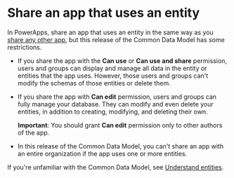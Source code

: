 <properties
	pageTitle="Share an app that uses an entity | Microsoft Common Data Model"
	description="In PowerApps, share an app that uses an entity."
	services="powerapps"
	documentationCenter="na"
	authors="karthik-1"
	manager="erikre"
	editor=""
	tags=""/>

<tags
   ms.service="powerapps"
   ms.devlang="na"
   ms.topic="article"
   ms.tgt_pltfrm="na"
   ms.workload="na"
   ms.date="08/04/2016"
   ms.author="karthikb"/>

# Share an app that uses an entity #
In PowerApps, share an app that uses an entity in the same way as you [share any other app](share-app.md), but this release of the Common Data Model has some restrictions.

- If you share the app with the **Can use** or **Can use and share** permission, users and groups can display and manage all data in the entity or entities that the app uses. However, those users and groups can't modify the schemas of those entities or delete them.

- If you share the app with **Can edit** permission, users and groups can fully manage your database. They can modify and even delete your entities, in addition to creating, modifying, and deleting their own.

	**Important**: You should grant **Can edit** permission only to other authors of the app.

- In this release of the Common Data Model, you can't share an app with an entire organization if the app uses one or more entities.

If you're unfamiliar with the Common Data Model, see [Understand entities](data-platform-intro.md).
